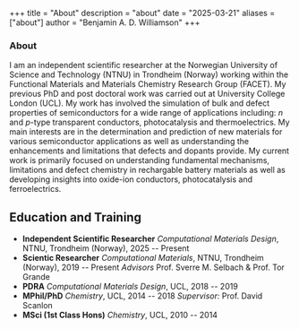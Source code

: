 +++
title = "About"
description = "about"
date = "2025-03-21"
aliases = ["about"]
author = "Benjamin A. D. Williamson"
+++


### About
I am an independent scientific researcher at the Norwegian University of Science and Technology (NTNU) in Trondheim (Norway) working within the Functional Materials and Materials Chemistry Research Group (FACET). My previous PhD and post doctoral work was carried out at University College London (UCL). My work has involved the simulation of bulk and defect properties of semiconductors for a wide range of applications including: *n* and *p*-type transparent conductors, photocatalysis and thermoelectrics. My main interests are in the determination and prediction of new materials for various semiconductor applications as well as understanding the enhancements and limitations that defects and dopants provide. My current work is primarily focused on understanding fundamental mechanisms, limitations and defect chemistry in rechargable battery materials as well as developing insights into oxide-ion conductors, photocatalysis and ferroelectrics. 

## Education and Training
 - **Independent Scientific Researcher** *Computational Materials Design*, NTNU, Trondheim (Norway), 2025 -- Present
 - **Scientic Researcher** *Computational Materials*, NTNU, Trondheim (Norway), 2019 -- Present 
 *Advisors* Prof. Sverre M. Selbach & Prof. Tor Grande
 - **PDRA** *Computational Materials Design*, UCL, 2018 -- 2019
 - **MPhil/PhD** *Chemistry*, UCL, 2014 -- 2018 
 *Supervisor:* Prof. David Scanlon
 - **MSci (1st Class Hons)** *Chemistry*, UCL, 2010 -- 2014